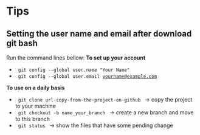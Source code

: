 # Tips

## Setting the user name and email after download git bash

Run the command lines bellow:
**To set up your account**
- <code> git config --global user.name "Your Name" </code> 
- <code> git config --global user.email yourname@example.com </code>

**To use on a daily basis**
- <code> git clone url-copy-from-the-project-on-github </code> -> copy the project to your machine
- <code> git checkout -b name_your_branch </code> -> create a new branch and move to this branch
- <code> git status </code> -> show the files that have some pending change
